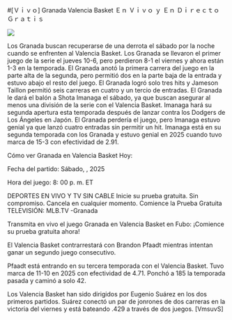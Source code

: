 #[Ｖｉｖｏ] Granada Valencia Basket Ｅｎ Ｖｉｖｏ ｙ Ｅｎ Ｄｉｒｅｃｔｏ Ｇｒａｔｉｓ  
  
  
[![](https://i.imgur.com/qSNzIqt.png)](https://movie.rssnews.media/LEqHAPG.php)  
  
Los Granada buscan recuperarse de una derrota el sábado por la noche cuando se enfrenten al Valencia Basket. Los Granada se llevaron el primer juego de la serie el jueves 10-6, pero perdieron 8-1 el viernes y ahora están 1-3 en la temporada. El Granada anotó la primera carrera del juego en la parte alta de la segunda, pero permitió dos en la parte baja de la entrada y estuvo abajo el resto del juego. El Granada logró solo tres hits y Jameson Taillon permitió seis carreras en cuatro y un tercio de entradas. El Granada le dará el balón a Shota Imanaga el sábado, ya que buscan asegurar al menos una división de la serie con el Valencia Basket. Imanaga hará su segunda apertura esta temporada después de lanzar contra los Dodgers de Los Ángeles en Japón. El Granada perdería el juego, pero Imanaga estuvo genial ya que lanzó cuatro entradas sin permitir un hit. Imanaga está en su segunda temporada con los Granada y estuvo genial en 2025 cuando tuvo marca de 15-3 con efectividad de 2.91.

Cómo ver Granada en Valencia Basket Hoy:

Fecha del partido: Sábado, , 2025

Hora del juego: 8: 00 p. m. ET

DEPORTES EN VIVO Y TV SIN CABLE
Inicie su prueba gratuita. Sin compromiso. Cancela en cualquier momento.
Comience la Prueba Gratuita
TELEVISIÓN: MLB.TV -Granada

Transmita en vivo el juego Granada en Valencia Basket en Fubo: ¡Comience su prueba gratuita ahora! 

El Valencia Basket contrarrestará con Brandon Pfaadt mientras intentan ganar un segundo juego consecutivo.

Pfaadt está entrando en su tercera temporada con el Valencia Basket. Tuvo marca de 11-10 en 2025 con efectividad de 4.71. Ponchó a 185 la temporada pasada y caminó a solo 42.

Los Valencia Basket han sido dirigidos por Eugenio Suárez en los dos primeros partidos. Suárez conectó un par de jonrones de dos carreras en la victoria del viernes y está bateando .429 a través de dos juegos. [VmsuvS]